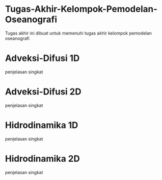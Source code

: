# Tugas-Akhir-Kelompok-Pemodelan-Oseanografi
Tugas akhir ini dibuat untuk memenuhi tugas akhir kelompok pemodelan oseanografi




# **Adveksi-Difusi 1D**
penjelasan singkat


# **Adveksi-Difusi 2D**
penjelasan singkat


# **Hidrodinamika 1D**
penjelasan singkat



# **Hidrodinamika 2D**
penjelasan singkat
